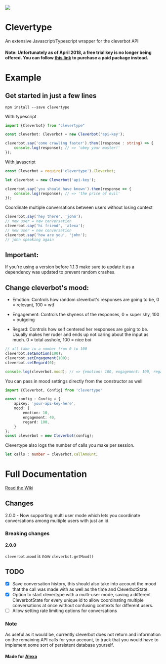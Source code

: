 ![](https://travis-ci.org/ilocereal/Clevertype.svg?branch=master)
# Clevertype

An extensive Javascript/Typescript wrapper for the cleverbot API

#### Note: Unfortunately as of April 2018, a free trial key is no longer being offered. You can follow [this link](https://www.cleverbot.com/api/#abovetitle) to purchase a paid package instead.

# Example
## Get started in just a few lines

```
npm install --save clevertype
```

With typescript
```typescript
import {Cleverbot} from "clevertype"

const cleverbot: Cleverbot = new Cleverbot('api-key');

cleverbot.say('come crawling faster').then((response : string) => {
    console.log(response); // => 'obey your master!'
});
```

With javascript
```javascript
const Cleverbot = require('clevertype').Cleverbot;

let cleverbot = new Cleverbot('api-key');

cleverbot.say('you should have known').then(response => {
    console.log(response); // => 'the price of evil'
});
```

Coordinate multiple conversations between users without losing context
```typescript
cleverbot.say('hey there', 'john'); 
// new user = new conversation
cleverbot.say('hi friend', 'alexa');  
// new user = new conversation
cleverbot.say('how are you', 'john');
// john speaking again
``` 

## Important:

If you're using a version before 1.1.3 make sure to update it as a dependency was updated to prevent random crashes.  

## Change cleverbot's mood:

* Emotion: Controls how random cleverbot's responses are going to be, 0 = relevant, 100 = wtf

* Engagement: Controls the shyness of the responses, 0 = super shy, 100 = outgoing

* Regard: Controls how self centered her responses are going to be. Usually makes her ruder and ends up not caring about the input as much. 0 = total asshole, 100 = nice boi


```typescript
// all take in a number from 0 to 100
cleverbot.setEmotion(100); 
cleverbot.setEngagement(100);
cleverbot.setRegard(0);

console.log(cleverbot.mood); // => {emotion: 100, engagement: 100, regard: 0}

```

You can pass in mood settings directly from the constructor as well
```typescript 
import {Cleverbot, Config} from 'clevertype'

const config : Config = {
    apiKey: 'your-api-key-here',
    mood: {
        emotion: 10,
        engagement: 40,
        regard: 100,
    }
};
const cleverbot = new Cleverbot(config);
```

Clevertype also logs the number of calls you make per session.
```typescript
let calls : number = cleverbot.callAmount;
```

# Full Documentation
[Read the Wiki](https://github.com/ilocereal/Clevertype/wiki)

## Changes
2.0.0 - Now supporting multi user mode which lets you coordinate conversations among multiple users with just an id.

### Breaking changes

#### 2.0.0
`cleverbot.mood` is now `cleverbot.getMood()`

## TODO
- [x] Save conversation history, this should also take into account the mood that the call was made with as well as the time and CleverbotState.
- [x] Option to start clevertype with a multi-user mode, saving a different CleverbotState for every unique id to allow coordinating multiple conversations at once without confusing contexts for different users.
- [ ] Allow setting rate limiting options for conversations
### Note
As useful as it would be, currently cleverbot does not return and information on the remaining API calls for your account, to track that you would have to implement some sort of persistent database yourself.

#### Made for [Alexa](https://github.com/ilocereal/Alexa/)

